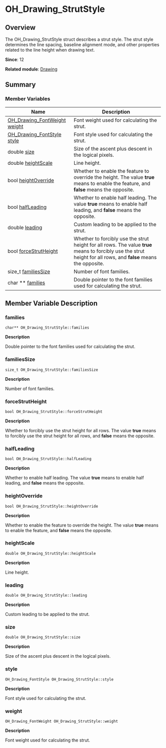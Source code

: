 # OH_Drawing_StrutStyle


## Overview

The OH_Drawing_StrutStyle struct describes a strut style. The strut style determines the line spacing, baseline alignment mode, and other properties related to the line height when drawing text.

**Since**: 12

**Related module**: [Drawing](_drawing.md)


## Summary


### Member Variables

| Name| Description| 
| -------- | -------- |
| [OH_Drawing_FontWeight](_drawing.md#oh_drawing_fontweight) [weight](#weight) | Font weight used for calculating the strut. | 
| [OH_Drawing_FontStyle](_drawing.md#oh_drawing_fontstyle) [style](#style) | Font style used for calculating the strut. | 
| double [size](#size) | Size of the ascent plus descent in the logical pixels. | 
| double [heightScale](#heightscale) | Line height. | 
| bool [heightOverride](#heightoverride) | Whether to enable the feature to override the height. The value **true** means to enable the feature, and **false** means the opposite. | 
| bool [halfLeading](#halfleading) | Whether to enable half leading. The value **true** means to enable half leading, and **false** means the opposite. | 
| double [leading](#leading) | Custom leading to be applied to the strut. | 
| bool [forceStrutHeight](#forcestrutheight) | Whether to forcibly use the strut height for all rows. The value **true** means to forcibly use the strut height for all rows, and **false** means the opposite. | 
| size_t [familiesSize](#familiessize) | Number of font families. | 
| char \*\* [families](#families) | Double pointer to the font families used for calculating the strut. | 


## Member Variable Description


### families

```
char** OH_Drawing_StrutStyle::families
```
**Description**

Double pointer to the font families used for calculating the strut.


### familiesSize

```
size_t OH_Drawing_StrutStyle::familiesSize
```

**Description**

Number of font families.


### forceStrutHeight

```
bool OH_Drawing_StrutStyle::forceStrutHeight
```
**Description**

Whether to forcibly use the strut height for all rows. The value **true** means to forcibly use the strut height for all rows, and **false** means the opposite.


### halfLeading

```
bool OH_Drawing_StrutStyle::halfLeading
```
**Description**

Whether to enable half leading. The value **true** means to enable half leading, and **false** means the opposite.


### heightOverride

```
bool OH_Drawing_StrutStyle::heightOverride
```

**Description**

Whether to enable the feature to override the height. The value **true** means to enable the feature, and **false** means the opposite.


### heightScale

```
double OH_Drawing_StrutStyle::heightScale
```

**Description**

Line height.


### leading

```
double OH_Drawing_StrutStyle::leading
```

**Description**

Custom leading to be applied to the strut.


### size

```
double OH_Drawing_StrutStyle::size
```

**Description**

Size of the ascent plus descent in the logical pixels.


### style

```
OH_Drawing_FontStyle OH_Drawing_StrutStyle::style
```

**Description**

Font style used for calculating the strut.


### weight

```
OH_Drawing_FontWeight OH_Drawing_StrutStyle::weight
```

**Description**

Font weight used for calculating the strut.
